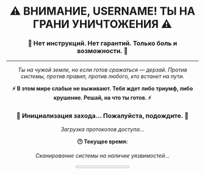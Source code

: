 <h1 align="center">⚠️ ВНИМАНИЕ, USERNAME! ТЫ НА ГРАНИ УНИЧТОЖЕНИЯ ⚠️</h1>
<h3 align="center">🔪 Нет инструкций. Нет гарантий. Только боль и возможности. 🔪</h3>

---

<p align="center">
  <i>Ты на чужой земле, но если готов сражаться — дерзай. Против системы, против правил, против любого, кто встанет на пути.</i>
</p>

<p align="center">
  <b>⚡ В этом мире слабые не выживают. Тебя ждет либо триумф, либо крушение. Решай, на что ты готов. ⚡</b>
</p>

<h3 align="center">🔄 Инициализация захода... Пожалуйста, подождите. 🔄</h3>

<p align="center">
  <i>Загрузка протоколов доступа...</i>
</p>

<p align="center">
  <b>🕑 Текущее время: <span id="current-time"></span></b>
</p>

<p align="center">
  <i>Сканирование системы на наличие уязвимостей...</i>
</p>

<div align="center">
  <progress id="loading" value="0" max="100"></progress>
</div>


